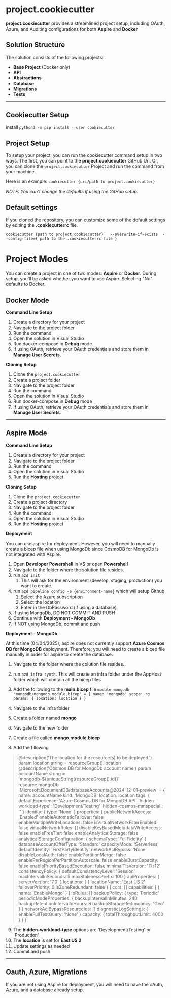 # project.cookiecutter

**project.cookiecutter** provides a streamlined project setup, including OAuth, Azure, and Auditing configurations for both **Aspire** and **Docker**

## Solution Structure

The solution consists of the following projects:

- **Base Project** (Docker only)
- **API**
- **Abstractions**
- **Database**
- **Migrations**
- **Tests**

---

## Cookiecutter Setup

install ``python3 -m pip install --user cookiecutter``

## Project Setup

To setup your project, you can run the cookiecutter command setup in two ways.  The first, you can point to the **project.cookiecutter** GitHub Uri. Or, you can clone the `project.cookiecutter` Project and run the command from your machine.

Here is an example:
``cookiecutter {uri/path to project.cookiecutter} ``

*NOTE: You can't change the defaults if using the GitHub setup.*

## Default settings
If you cloned the repository, you can customize some of the default settings by editing the **.cookiecutterrc** file.

``cookiecutter {path to project.cookiecutter}   --overwrite-if-exists  --config-file={ path to the .cookiecutterrc file }``

# Project Modes
You can create a project in one of two modes: **Aspire** or **Docker**.
During setup, you’ll be asked whether you want to use Aspire. Selecting "No" defaults to Docker.

## Docker Mode

**Command Line Setup**

1. Create a directory for your project
2. Navigate to the project folder
3. Run the command
4. Open the solution in Visual Studio
5. Run docker-compose in **Debug** mode
6. If using OAuth, retrieve your OAuth credentials and store them in **Manage User Secrets**.
   

**Cloning Setup**

1. Clone the `project.cookiecutter`
2. Create a project folder
3. Navigate to the project folder
4. Run the command
5. Open the solution in Visual Studio
6. Run docker-compose in **Debug** mode
7. If using OAuth, retrieve your OAuth credentials and store them in **Manage User Secrets**.
------

## Aspire Mode

**Command Line Setup**

1.  Create a directory for your project
2.  Navigate to the project folder
3.  Run the command
4.  Open the solution in Visual Studio
5.  Run the **Hosting** project
   
**Cloning Setup**

1.  Clone the `project.cookiecutter`
2.  Create a project directory
3.  Navigate to the project folder
4.  Run the command
5.  Open the solution in Visual Studio
6.  Run the **Hosting** project

**Deployment**

You can use aspire for deployment.  However, you will need to manually create a bicep file when using MongoDb since CosmoDB for MongoDb is not integrated with Aspire.

1.  Open **Developer Powershell** in VS or open **Powershell**
2.  Navigate to the folder where the solution file resides.
3.  run `azd init`
    1.  This will ask for the environment (develop, staging, production) you want to create.
4.  run `azd pipeline config -e {environment-name}` which will setup Github
    1.  Select the Azure subscription
    2.  Select the location
    3.  Enter in the DbPassword (if using a database)
5.  If using MongoDb, DO NOT COMMIT AND PUSH
6.  Continue with **Deployment - MongoDb**
7.  If NOT using MongoDb, commit and push

**Deployment - MongoDb**

At this time (04/04/2025), aspire does not currently support **Azure Cosmos DB for MongoDB** deployment. Therefore; you will need to create a bicep file manually in order for aspire to create the database.

1.  Navigate to the folder where the colution file resides.
2.  run `azd infra synth`.  This will create an infra folder under the AppHost folder which will contain all the bicep files
3.  Add the following to the **main.bicep** file
    `module mongodb 'mongodb/mongodb.module.bicep' = {
      name: 'mongodb'
      scope: rg
      params: {
      location: location
      }
    }`

4.  Navigate to the infra folder
5.  Create a folder named **mongo**
6.  Navigate to the new folder
7.  Create a file called **mongo.module.bicep** 
8.  Add the fillowing
   >@description('The location for the resource(s) to be deployed.')
    param location string = resourceGroup().location<br>
    @description('Cosmos DB for MongoDb account name')
    param accountName string = 'mongodb-${uniqueString(resourceGroup().id)}' <br>
    resource mongoDb 'Microsoft.DocumentDB/databaseAccounts@2024-12-01-preview' = {
      name: accountName
      kind: 'MongoDB'
      location: location
      tags: {
        defaultExperience: 'Azure Cosmos DB for MongoDB API'
        'hidden-workload-type': 'Development/Testing'
        'hidden-cosmos-mmspecial': ''
      }
      identity: {
        type: 'None'
      }
      properties: {
        publicNetworkAccess: 'Enabled'
        enableAutomaticFailover: false
        enableMultipleWriteLocations: false
        isVirtualNetworkFilterEnabled: false
        virtualNetworkRules: []
        disableKeyBasedMetadataWriteAccess: false
        enableFreeTier: false
        enableAnalyticalStorage: false
        analyticalStorageConfiguration: {
          schemaType: 'FullFidelity'
        }
        databaseAccountOfferType: 'Standard'
        capacityMode: 'Serverless'
        defaultIdentity: 'FirstPartyIdentity'
        networkAclBypass: 'None'
        disableLocalAuth: false
        enablePartitionMerge: false
        enablePerRegionPerPartitionAutoscale: false
        enableBurstCapacity: false
        enablePriorityBasedExecution: false
        minimalTlsVersion: 'Tls12'
        consistencyPolicy: {
          defaultConsistencyLevel: 'Session'
          maxIntervalInSeconds: 5
          maxStalenessPrefix: 100
        }
        apiProperties: {
          serverVersion: '7.0'
        }
        locations: [
          {
            locationName: 'East US 2'
            failoverPriority: 0
            isZoneRedundant: false
          }
        ]
        cors: []
        capabilities: [
          {
            name: 'EnableMongo'
          }
        ]
        ipRules: []
        backupPolicy: {
          type: 'Periodic'
          periodicModeProperties: {
            backupIntervalInMinutes: 240
            backupRetentionIntervalInHours: 8
            backupStorageRedundancy: 'Geo'
          }
        }
        networkAclBypassResourceIds: []
        diagnosticLogSettings: {
          enableFullTextQuery: 'None'
        }
        capacity: {
          totalThroughputLimit: 4000
        }
      }
    }
9.  The **hidden-workload-type** options are 'Development/Testing' or 'Production'
10. The **location** is set for **East US 2**
11. Update settings as needed
12. Commit and push
   
---
## Oauth, Azure, Migrations

If you are not using Aspire for deployment, you will need to have the oAuth, Azure, and a database already setup.